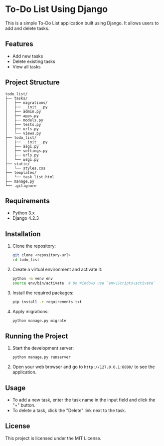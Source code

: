 # To-Do List Using Django

This is a simple To-Do List application built using Django. It allows users to add and delete tasks.

## Features

- Add new tasks
- Delete existing tasks
- View all tasks

## Project Structure

```
todo_list/
├── tasks/
│   ├── migrations/
│   ├── __init__.py
│   ├── admin.py
│   ├── apps.py
│   ├── models.py
│   ├── tests.py
│   ├── urls.py
│   └── views.py
├── todo_list/
│   ├── __init__.py
│   ├── asgi.py
│   ├── settings.py
│   ├── urls.py
│   └── wsgi.py
├── static/
│   └── styles.css
├── templates/
│   └── task_list.html
├── manage.py
└── .gitignore
```

## Requirements

- Python 3.x
- Django 4.2.3

## Installation

1. Clone the repository:
    ```sh
    git clone <repository-url>
    cd todo_list
    ```

2. Create a virtual environment and activate it:
    ```sh
    python -m venv env
    source env/bin/activate  # On Windows use `env\Scripts\activate`
    ```

3. Install the required packages:
    ```sh
    pip install -r requirements.txt
    ```

4. Apply migrations:
    ```sh
    python manage.py migrate
    ```

## Running the Project

1. Start the development server:
    ```sh
    python manage.py runserver
    ```

2. Open your web browser and go to `http://127.0.0.1:8000/` to see the application.

## Usage

- To add a new task, enter the task name in the input field and click the "+" button.
- To delete a task, click the "Delete" link next to the task.

## License

This project is licensed under the MIT License.